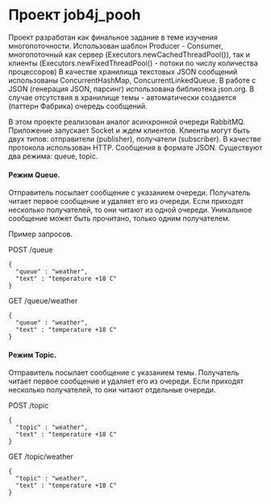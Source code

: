 # Проект job4j_pooh
Проект разработан как финальное задание в теме изучения многопоточности. 
Использован шаблон Producer - Consumer, многопоточный как сервер (Executors.newCachedThreadPool()),
так и клиенты (Executors.newFixedThreadPool() - потоки по числу количества процессоров)
В качестве хранилища текстовых JSON сообщений использованы ConcurrentHashMap, ConcurrentLinkedQueue. 
В работе с JSON (генерация JSON, парсинг) использована библиотека json.org.
В случае отсутствия в хранилище темы - автоматически создается (паттерн Фабрика) очередь сообщений.

В этом проекте реализован аналог асинхронной очереди RabbitMQ.
Приложение запускает Socket и ждем клиентов.
Клиенты могут быть двух типов: отправители (publisher), получатели (subscriber).
В качестве протокола использован HTTP. Сообщения в формате JSON.
Существуют два режима: queue, topic.

#### Режим Queue.
Отправитель посылает сообщение с указанием очереди.
Получатель читает первое сообщение и удаляет его из очереди. 
Если приходят несколько получателей, то они читают из одной очереди. 
Уникальное сообщение может быть прочитано, только одним получателем.

Пример запросов.

POST /queue
```
{
  "queue" : "weather",
  "text" : "temperature +18 C"
}
```
GET /queue/weather
```
{
  "queue" : "weather",
  "text" : "temperature +18 C"
}
```
#### Режим Topic.

Отправитель посылает сообщение с указанием темы.
Получатель читает первое сообщение и удаляет его из очереди.
Если приходят несколько получателей, то они читают отдельные очереди.

POST /topic

```
{
  "topic" : "weather",
  "text" : "temperature +18 C"
}
```

 
GET /topic/weather
```
{
  "topic" : "weather",
  "text" : "temperature +18 C"
}
```